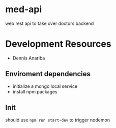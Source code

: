 # med-api
web rest api to take over doctors backend

# Development Resources
* Dennis Anariba

## Enviroment dependencies
* initialize a mongo local service
* install npm packages

## Init
should use `npm run start-dev` to trigger nodemon
